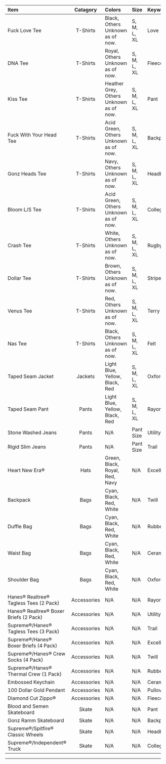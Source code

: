 
| **Item**                                                               | **Catagory**  | **Colors**                                                                          | **Size**        | **Keyword** |
| :----------------------------------------------------------------------|:-------------:| :-----------------------------------------------------------------------------------|:----------------|:------------|
| Fuck Love Tee                                                          | T-Shirts      | Black, Others Unknown as of now.                                                    | S, M, L, XL     | Love        |
| DNA Tee                                                                | T-Shirts      | Royal, Others Unknown as of now.                                                    | S, M, L, XL     | Fleece      |
| Kiss Tee                                                               | T-Shirts      | Heather Grey, Others Unknown as of now.                                             | S, M, L, XL     | Pant        |
| Fuck With Your Head Tee                                                | T-Shirts      | Acid Green, Others Unknown as of now.                                               | S, M, L, XL     | Backpack    |
| Gonz Heads Tee                                                         | T-Shirts      | Navy, Others Unknown as of now.                                                     | S, M, L, XL     | Headband    |
| Bloom L/S Tee                                                          | T-Shirts      | Acid Green, Others Unknown as of now.                                               | S, M, L, XL     | Collegiate  |
| Crash Tee                                                              | T-Shirts      | White, Others Unknown as of now.                                                    | S, M, L, XL     | Rugby       |
| Dollar Tee                                                             | T-Shirts      | Brown, Others Unknown as of now.                                                    | S, M, L, XL     | Stripe      |
| Venus Tee                                                              | T-Shirts      | Red, Others Unknown as of now.                                                      | S, M, L, XL     | Terry       |
| Nas Tee                                                                | T-Shirts      | Black, Others Unknown as of now.                                                    | S, M, L, XL     | Felt        |
| Taped Seam Jacket                                                      | Jackets       | Light Blue, Yellow, Black, Red                                                      | S, M, L, XL     | Oxford      |
| Taped Seam Pant                                                        | Pants         | Light Blue, Yellow, Black, Red                                                      | S, M, L, XL     | Rayon       |
| Stone Washed Jeans                                                     | Pants         | N/A                                                                                 | Pant Size       | Utility     |
| Rigid Slim Jeans                                                       | Pants         | N/A                                                                                 | Pant Size       | Trail       |
| Heart New Era®                                                         | Hats          | Green, Black, Royal, Red, Navy                                                      | N/A             | Excellence  |
| Backpack                                                               | Bags          | Cyan, Black, Red, White                                                             | N/A             | Twill       |
| Duffle Bag                                                             | Bags          | Cyan, Black, Red, White                                                             | N/A             | Rubber      |
| Waist Bag                                                              | Bags          | Cyan, Black, Red, White                                                             | N/A             | Ceramic     |
| Shoulder Bag                                                           | Bags          | Cyan, Black, Red, White                                                             | N/A             | Oxford      |
| Hanes® Realtree® Tagless Tees (2 Pack)                                 | Accessories   | N/A                                                                                 | N/A             | Rayon       |
| Hanes® Realtree® Boxer Briefs (2 Pack)                                 | Accessories   | N/A                                                                                 | N/A             | Utility     |
| Supreme®/Hanes® Tagless Tees (3 Pack)                                  | Accessories   | N/A                                                                                 | N/A             | Trail       |
| Supreme®/Hanes® Boxer Briefs (4 Pack)                                  | Accessories   | N/A                                                                                 | N/A             | Excellence  |
| Supreme®/Hanes® Crew Socks (4 Pack)                                    | Accessories   | N/A                                                                                 | N/A             | Twill       |
| Supreme®/Hanes® Thermal Crew (1 Pack)                                  | Accessories   | N/A                                                                                 | N/A             | Rubber      |
| Embossed Keychain                                                      | Accessories   | N/A                                                                                 | N/A             | Ceramic     |
| 100 Dollar Gold Pendant                                                | Accessories   | N/A                                                                                 | N/A             | Pullover    |
| Diamond Cut Zippo®                                                     | Accessories   | N/A                                                                                 | N/A             | Fleece      |
| Blood and Semen Skateboard                                             | Skate         | N/A                                                                                 | N/A             | Pant        |
| Gonz Ramm Skateboard                                                   | Skate         | N/A                                                                                 | N/A             | Backpack    |
| Supreme®/Spitfire® Classic Wheels                                      | Skate         | N/A                                                                                 | N/A             | Headband    |
| Supreme®/Independent® Truck                                            | Skate         | N/A                                                                                 | N/A             | Collegiate  |
----------------------------------------------------------------------------------------------------------------------------------------------------------------------------------------------------------------

